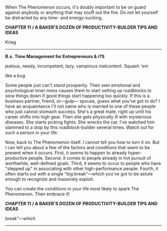 When The Phenomenon occurs, it's doubly important to be on
guard against anybody or anything that may snuff out the fire. Do
not let yourself be distracted by any time- and energy-sucking,

**CHAPTER 11** **/ A BAKER'S DOZEN OF PRODUCTIVITY-BUILDER TIPS AND IDEAS**

Krieg

-----

**B.s.** **Time Management for Entrepreneurs &** **i?S**

jealous, needy, incompetent, lazy, vampirous malcontent. Squash 'em

like a bug.

Some people just can't stand prosperity. Their own emotional
and psychological inner mess causes them to start setting up
roadblocks to slow things down if good things start happening
too quickly. If this is a business partner, friend, or—gulp—
spouse, guess what you've got to do? I have an acquaintance I'll
not name who is married to one of these people who just cannot
stomach success. She's a great mate, right up until his career
shifts into high gear. Then she gets physically ill with mysterious
diseases. She starts picking fights. She wrecks the car. I've
watched him slammed to a stop by this roadblock-builder several
times. Watch out for such a person in your life.

Now, back to The Phenomenon itself. I cannot tell you how
to turn it on. But I can tell you about a few of the factors and conditions that seem to be present when it occurs. First, it seems to
happen to already hyper-productive people. Second, it comes to
people already in hot pursuit of worthwhile, well-defined goals.
Third, it seems to occur to people who have "stepped up" in
associating with other high-performance people. Fourth, it often
starts out with a single "big break"—which you've got to be
astute enough to recognize and massively exploit.

You can create the conditions in your life most likely to spark
The Phenomenon. Then embrace it!

**CHAPTER 11** **/ A BAKER'S DOZEN OF PRODUCTIVITY-BUILDER TIPS AND IDEAS**

break"—which

-----